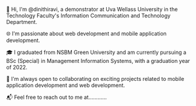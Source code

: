 👋 Hi, I'm @dinithiravi, a demonstrator at Uva Wellass University in the Technology Faculty's Information Communication and Technology Department.

🌐 I'm passionate about web development and mobile application development.

🎓 I graduated from NSBM Green University and am currently pursuing a BSc (Special) in Management Information Systems, with a graduation year of 2022.

🤝 I'm always open to collaborating on exciting projects related to mobile application development and web development.

📬 Feel free to reach out to me at............


<!---
dinithiravi/dinithiravi is a ✨ special ✨ repository because its `README.md` (this file) appears on your GitHub profile.
You can click the Preview link to take a look at your changes.
--->
